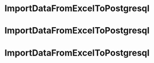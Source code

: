 # ImportDataFromExcelToPostgresql
# ImportDataFromExcelToPostgresql
# ImportDataFromExcelToPostgresql
